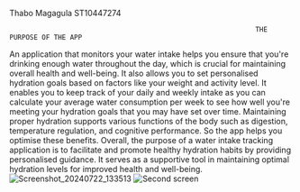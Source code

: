 Thabo Magagula ST10447274




                                                                 THE PURPOSE OF THE APP
An application that monitors your water intake helps you ensure that you're drinking enough water throughout the day, which is crucial for maintaining overall health and well-being.
It also allows you to set personalised hydration goals based on factors like your weight and activity level.
It enables you to keep track of your daily and weekly intake as you can calculate your average water consumption per week to see how well you're meeting your hydration goals that you may have set over time.
Maintaining proper hydration supports various functions of the body such as digestion, temperature regulation, and cognitive performance. So the app helps you optimise these benefits.
Overall, the purpose of a water intake tracking application is to facilitate and promote healthy hydration habits by providing personalised guidance. It serves as a supportive tool in maintaining optimal hydration levels for improved health and well-being.
![Screenshot_20240722_133513](https://github.com/user-attachments/assets/29b04a27-5c0c-4abe-ab74-34318dd7aa31)
![Second screen](https://github.com/user-attachments/assets/7bd5242d-e2a3-46d3-988b-f357635ec9a2)
